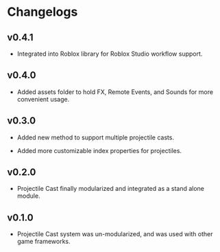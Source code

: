 # Changelogs

## v0.4.1

- Integrated into Roblox library for Roblox Studio workflow support.

## v0.4.0

- Added assets folder to hold FX, Remote Events, and Sounds for more convenient usage.

## v0.3.0

- Added new method to support multiple projectile casts.

- Added more customizable index properties for projectiles.

## v0.2.0

- Projectile Cast finally modularized and integrated as a stand alone module.

## v0.1.0

- Projectile Cast system was un-modularized, and was used with other game frameworks.

